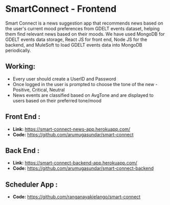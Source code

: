 # SmartConnect - Frontend
Smart Connect is a news suggestion app that recommends news based on the user's current mood preferences from GDELT events dataset, helping them find relevant news based on their moods. We have used MongoDB for GDELT events data storage, React JS for front end, Node JS for the backend, and MuleSoft to load GDELT events data into MongoDB periodically.

## Working:
* Every user should create a UserID and Password
* Once logged in the user is prompted to choose the tone of the new - Positive, Critical, Neutral
* News events are classified based on AvgTone and are displayed to users based on their preferred tone/mood


## Front End : 
 - **Link:** https://smart-connect-news-app.herokuapp.com/
 - **Code:** https://github.com/arumugasundar/smart-connect

## Back End : 
 - **Link:** https://smart-connect-backend-app.herokuapp.com/
 - **Code:** https://github.com/arumugasundar/smart-connect-backend

## Scheduler App : 
 - **Code:** https://github.com/ranganayakielango/smart-connect
